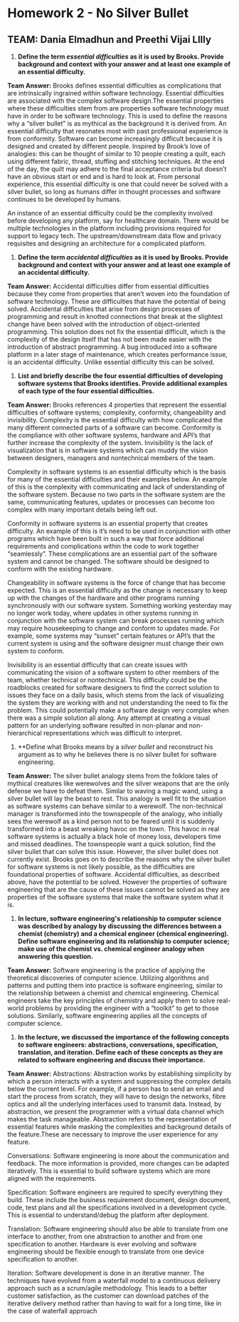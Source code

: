 # Homework 2 - No Silver Bullet
## TEAM: Dania Elmadhun and Preethi Vijai LIlly

1. **Define the term _essential difficulties_ as it is used by Brooks. Provide background and context with your answer and at least one example of an essential difficulty.**

**Team Answer:**
Brooks defines essential difficulties as complications that are intrinsically ingrained within software technology. Essential difficulties are associated with the complex software design.The essential properties where these difficulties stem from are properties software technology must have in order to be software technology. This is used to define the reasons why a “silver bullet” is as mythical as the background it is derived from. An essential difficulty that resonates most with past professional experience is from conformity. Software can become increasingly difficult because it is designed and created by different people. Inspired by Brook’s love of analogies: this can be thought of similar to 10 people creating a quilt, each using different fabric, thread, stuffing and stitching techniques. At the end of the day, the quilt may adhere to the final acceptance criteria but doesn’t have an obvious start or end and is hard to look at. From personal experience, this essential difficulty is one that could never be solved with a silver bullet, so long as humans differ in thought processes and software continues to be developed by humans.

An instance of an essential difficulty could be the complexity involved before developing any platform, say for healthcare domain. There would be multiple technologies in the platform including provisions required for support to legacy tech. The upstream/downstream data flow and privacy requisites and designing an architecture for a complicated platform.


1. **Define the term _accidental difficulties_ as it is used by Brooks. Provide background and context with your answer and at least one example of an accidental difficulty.**

**Team Answer:**
Accidental difficulties differ from essential difficulties because they come from properties that aren’t woven into the foundation of software technology. These are difficulties that have the potential of being solved. Accidental difficulties that arise from design processes of programming and result in knotted connections that break at the slightest change have been solved with the introduction of object-oriented programming. This solution does not fix the essential difficult, which is the complexity of the design itself that has not been made easier with the introduction of abstract programming. 
A bug introduced into a software platform in a later stage of maintenance, which creates performance issue, is an accidental difficulty. Unlike essential difficulty this can be solved.

1. **List and briefly describe the four essential difficulties of developing software systems that Brooks identifies. Provide additional examples of each type of the four essential difficulties.**

**Team Answer:**
Brooks references 4 properties that represent the essential difficulties of software systems; complexity, conformity, changeability and invisibility. Complexity is the essential difficulty with how complicated the many different connected parts of a software can become. Conformity is the compliance with other software systems, hardware and API’s that further increase the complexity of the system. Invisibility is the lack of visualization that is in software systems which can muddy the vision between designers, managers and nontechnical members of the team. 

Complexity in software systems is an essential difficulty which is the basis for many of the essential difficulties and their examples below. An example of this is the complexity with communicating and lack of understanding of the software system. Because no two parts in the software system are the same, communicating features, updates or processes can become too complex with many important details being left out.

Conformity in software systems is an essential property that creates difficulty. An example of this is it’s need to be used in conjunction with other programs which have been built in such a way that force additional requirements and complications within the code to work together “seamlessly”. These complications are an essential part of the software system and cannot be changed. The software should be designed to conform with the existing hardware.

Changeability in software systems is the force of change that has become expected. This is an essential difficulty as the change is necessary to keep up with the changes of the hardware and other programs running synchronously with our software system. Something working yesterday may no longer work today, where updates in other systems running in conjunction with the software system can break processes running which may require housekeeping to change and conform to updates made. For example, some systems may “sunset” certain features or API’s that the current system is using and the software designer must change their own system to conform. 

Invisibility is an essential difficulty that can create issues with communicating the vision of a software system to other members of the team, whether technical or nontechnical. This difficulty could be the roadblocks created for software designers to find the correct solution to issues they face on a daily basis, which stems from the lack of visualizing the system they are working with and not understanding the need to fix the problem. This could potentially make a software design very complex when there was a simple solution all along. Any attempt at creating a visual pattern for an underlying software resulted in non-planar and non-hierarchical representations which was difficult to interpret.

1. **Define what Brooks means by a _silver bullet_ and reconstruct his argument as to why he believes there is no silver bullet for software engineering.

**Team Answer:**
The silver bullet analogy stems from the folklore tales of mythical creatures like werewolves and the silver weapons that are the only defense we have to defeat them. Similar to waving a magic wand, using a silver bullet will lay the beast to rest. This analogy is well fit to the situation as software systems can behave similar to a werewolf. The non-technical manager is transformed into the townspeople of the analogy, who initially sees the werewolf as a kind person not to be feared until it is suddenly transformed into a beast wreaking havoc on the town. This havoc in real software systems is actually a black hole of money loss, developers time and missed deadlines. The townspeople want a quick solution, find the silver bullet that can solve this issue. However, the silver bullet does not currently exist. 
Brooks goes on to describe the reasons why the silver bullet for software systems is not likely possible, as the difficulties are foundational properties of software. Accidental difficulties, as described above, have the potential to be solved. However the properties of software engineering that are the cause of these issues cannot be solved as they are properties of the software systems that make the software system what it is.  

1. **In lecture, software engineering's relationship to computer science was described by analogy by discussing the differences between a chemist (chemistry) and a chemical  engineer (chemical engineering). Define software engineering and its relationship to computer science; make use of the chemist vs. chemical engineer analogy when answering this question.**

**Team Answer:**
Software engineering is the practice of applying the theoretical discoveries of computer science. Utilizing algorithms and patterns and putting them into practice is software engineering, similar to the relationship between a chemist and  chemical engineering. Chemical engineers take the key principles of chemistry and apply them to solve real-world problems by providing the engineer with a “toolkit” to get to those solutions. Similarly, software engineering applies all the concepts of computer science.

1. **In the lecture, we discussed the importance of the following concepts to software engineers: abstractions, conversations, specification, translation, and iteration. Define each of these concepts as they are related to software engineering and discuss their importance.**

**Team Answer:**
Abstractions: Abstraction works by establishing simplicity by which a person interacts with a system and suppressing the complex details below the current level. For example, if a person has to send an email and start the process from scratch, they will have to design the networks, fibre optics and all the underlying interfaces used to transmit data. Instead, by abstraction, we present the programmer with a virtual data channel which makes the task manageable. Abstraction refers to the representation of essential features while masking the complexities and background details of the feature.These are necessary to improve the user experience for any feature.

Conversations: Software engineering is more about the communication and feedback. The more information is provided, more changes can be adapted iteratively. This is essential to build software systems which are more aligned with the requirements.

Specification: Software engineers are required to specify everything they build. These include the business requirement document, design document, code, test plans and all the specifications involved in a development cycle. This is essential to understand/debug the platform after deployment.

Translation: Software engineering should also be able to translate from one interface to another, from one abstraction to another and from one specification to another. Hardware is ever evolving and software engineering should be flexible enough to translate from one device specification to another.

Iteration: Software development is done in an iterative manner. The techniques have evolved from a waterfall model to a continuous delivery approach such as a scrum/agile methodology. This leads to a better customer satisfaction, as the customer can download patches of the iterative delivery method rather than having to wait for a long time, like in the case of waterfall approach

